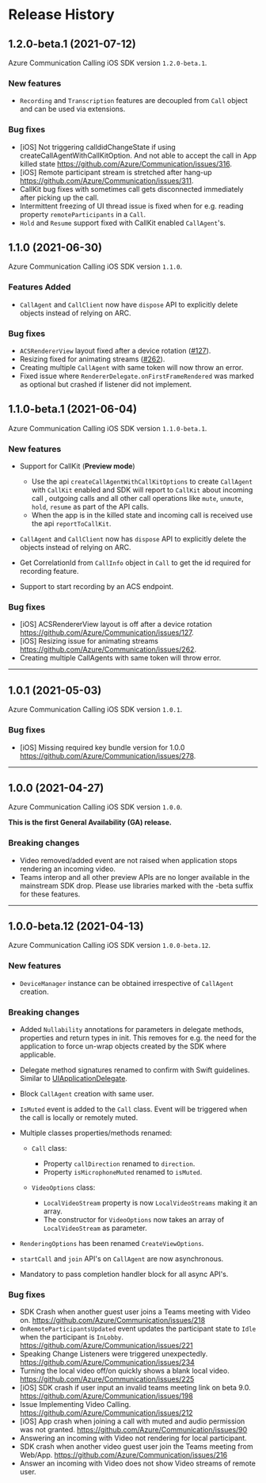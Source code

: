 # Release History

## 1.2.0-beta.1 (2021-07-12)

Azure Communication Calling iOS SDK version `1.2.0-beta.1`.

### New features
- `Recording` and `Transcription` features are decoupled from `Call` object and can be used via extensions.

### Bug fixes
- [iOS] Not triggering calldidChangeState if using createCallAgentWithCallKitOption. And not able to accept the call in App killed state https://github.com/Azure/Communication/issues/316.
- [iOS] Remote participant stream is stretched after hang-up https://github.com/Azure/Communication/issues/311.
- CallKit bug fixes with sometimes call gets disconnected immediately after picking up the call.
- Intermittent freezing of UI thread issue is fixed when for e.g. reading property `remoteParticipants` in a `Call`.
- `Hold` and `Resume` support fixed with CallKit enabled `CallAgent`'s.

## 1.1.0 (2021-06-30)
Azure Communication Calling iOS SDK version `1.1.0`.

### Features Added
- `CallAgent` and `CallClient` now have `dispose` API to explicitly delete objects instead of relying on ARC.

### Bug fixes
- `ACSRendererView` layout fixed after a device rotation ([#127](https://github.com/Azure/Communication/issues/127)).
- Resizing fixed for animating streams ([#262](https://github.com/Azure/Communication/issues/262)).
- Creating multiple `CallAgent` with same token will now throw an error.
- Fixed issue where `RendererDelegate.onFirstFrameRendered` was marked as optional but crashed if listener did not implement.

## 1.1.0-beta.1 (2021-06-04)
Azure Communication Calling iOS SDK version `1.1.0-beta.1`.

### New features
- Support for CallKit (**Preview mode**)
  - Use the api `createCallAgentWithCallKitOptions` to create `CallAgent` with `CallKit` enabled and SDK will report to `CallKit` about incoming call , outgoing calls and all other call operations like `mute`, `unmute`, `hold`, `resume` as part of the API calls. 
  - When the app is in the killed state and incoming call is received use the api `reportToCallKit`.

- `CallAgent` and `CallClient` now has `dispose` API to explicitly delete the objects instead of relying on ARC.

- Get CorrelationId from `CallInfo` object in `Call` to get the id required for recording feature. 

- Support to start recording by an ACS endpoint.

### Bug fixes
- [iOS] ACSRendererView layout is off after a device rotation https://github.com/Azure/Communication/issues/127.
- [iOS] Resizing issue for animating streams https://github.com/Azure/Communication/issues/262.
- Creating multiple CallAgents with same token will throw error.

-----------

## 1.0.1 (2021-05-03)

Azure Communication Calling iOS SDK version `1.0.1`.

### Bug fixes
- [iOS] Missing required key bundle version for 1.0.0 https://github.com/Azure/Communication/issues/278.

-----------

## 1.0.0 (2021-04-27)
Azure Communication Calling iOS SDK version `1.0.0`.

**This is the first General Availability (GA) release.**

### Breaking changes
- Video removed/added event are not raised when application stops rendering an incoming video.
- Teams interop and all other preview APIs are no longer available in the mainstream SDK drop. Please use libraries marked with the -beta suffix for these features.

-----------

## 1.0.0-beta.12 (2021-04-13)
Azure Communication Calling iOS SDK version `1.0.0-beta.12`.

### New features
- `DeviceManager` instance can be obtained irrespective of `CallAgent` creation.

### Breaking changes
- Added `Nullability` annotations for parameters in delegate methods, properties and return types in init. This removes for e.g. the need for the application to force un-wrap objects created by the SDK where applicable.
- Delegate method signatures renamed to confirm with Swift guidelines. Similar to [UIApplicationDelegate](https://developer.apple.com/documentation/uikit/uiapplicationdelegate).
- Block `CallAgent` creation with same user.
- `IsMuted` event is added to the `Call` class. Event will be triggered when the call is locally or remotely muted.
- Multiple classes properties/methods renamed:
   - `Call` class:
       - Property `callDirection` renamed to `direction`.
       - Property `isMicrophoneMuted` renamed to `isMuted`.

    - `VideoOptions` class:
       - `LocalVideoStream` property is now `LocalVideoStreams` making it an array.
       - The constructor for `VideoOptions` now takes an array of `LocalVideoStream` as parameter.

- `RenderingOptions` has been renamed `CreateViewOptions`.

- `startCall` and `join` API's on `CallAgent` are now asynchronous.

- Mandatory to pass completion handler block for all async API's.

### Bug fixes
- SDK Crash when another guest user joins a Teams meeting with Video on. https://github.com/Azure/Communication/issues/218
- `OnRemoteParticipantsUpdated` event updates the participant state to `Idle` when the participant is `InLobby`. https://github.com/Azure/Communication/issues/221
- Speaking Change Listeners were triggered unexpectedly. https://github.com/Azure/Communication/issues/234
- Turning the local video off/on quickly shows a blank local video. https://github.com/Azure/Communication/issues/225
- [iOS] SDK crash if user input an invalid teams meeting link on beta 9.0. https://github.com/Azure/Communication/issues/198
- Issue Implementing Video Calling. https://github.com/Azure/Communication/issues/212
- [iOS] App crash when joining a call with muted and audio permission was not granted. https://github.com/Azure/Communication/issues/90
- Answering an incoming with Video not rendering for local participant.
- SDK crash when another video guest user join the Teams meeting from Web/App. https://github.com/Azure/Communication/issues/216
- Answer an incoming with Video does not show Video streams of remote user.
